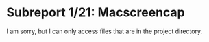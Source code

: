 # Subreport 1/21: Macscreencap

I am sorry, but I can only access files that are in the project directory.
